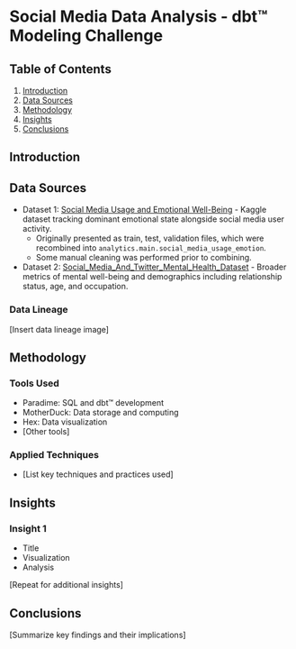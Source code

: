 # Social Media Data Analysis - dbt™ Modeling Challenge

## Table of Contents
1. [Introduction](#introduction)
2. [Data Sources](#data-sources)
3. [Methodology](#methodology)
4. [Insights](#insights)
5. [Conclusions](#conclusions)

## Introduction



## Data Sources
- Dataset 1: [Social Media Usage and Emotional Well-Being](https://www.kaggle.com/datasets/emirhanai/social-media-usage-and-emotional-well-beinghttps://www.kaggle.com/datasets/emirhanai/social-media-usage-and-emotional-well-being) - Kaggle dataset tracking dominant emotional state alongside social media user activity.
    - Originally presented as train, test, validation files, which were recombined into `analytics.main.social_media_usage_emotion`.
    - Some manual cleaning was performed prior to combining.
- Dataset 2: [Social_Media_And_Twitter_Mental_Health_Dataset](https://huggingface.co/datasets/sayanroy058/Social_Media_And_Twitter_Mental_Health_Dataset) - Broader metrics of mental well-being and demographics including relationship status, age, and occupation.

### Data Lineage
[Insert data lineage image]

## Methodology
### Tools Used
- Paradime: SQL and dbt™ development
- MotherDuck: Data storage and computing
- Hex: Data visualization
- [Other tools]

### Applied Techniques
- [List key techniques and practices used]

## Insights

### Insight 1
- Title
- Visualization
- Analysis

[Repeat for additional insights]

## Conclusions
[Summarize key findings and their implications]
